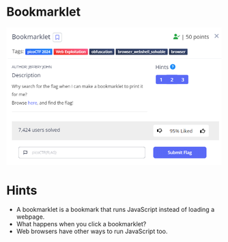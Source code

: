 # Bookmarklet
![bkm descr](https://github.com/Nickwebco/CyberVets/blob/main/PicoCTF/General%20Skills/Super%20SSH/images/Bookmarklet%20descr.png?raw=true)
# Hints
- A bookmarklet is a bookmark that runs JavaScript instead of loading a webpage.
- What happens when you click a bookmarklet?
- Web browsers have other ways to run JavaScript too.

